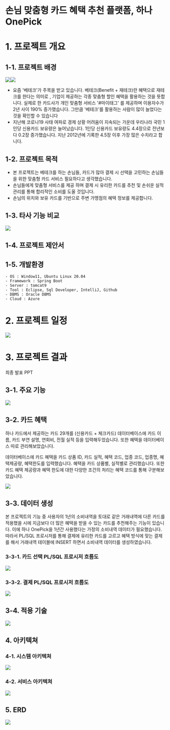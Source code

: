 # 손님 맞춤형 카드 혜택 추천 플랫폼, 하나OnePick
# 1. 프로젝트 개요

## 1-1. 프로젝트 배경

<img src="img/개요1.png"/><img src="img/개요2.png"/>

- 요즘 '베테크'가 주목을 받고 있습니다. 베테크(Benefit + 재테크)란 혜택으로 재테크를 한다는 의미로 , 기업이 제공하는 각종 맞춤형 할인 혜택을 활용하는 것을 뜻합니다. 실제로 한 카드사가 개인 맞춤형 서비스 '#마이태그' 를 제공하며 이용자수가 2년 사이 190% 증가했습니다. 그만큼 '베테크'를 활용하는 사람이 많이 늘었다는 것을 확인할 수 있습니다
- 지난해 코로나19 사태 여파로 경제 상황 어려움이 지속되는 가운데 우리나라 국민 1인당 신용카드 보유량은 늘어났습니다. 1인당 신용카드 보유량도 4.4장으로 전년보다 0.2장 증가했습니다. 지난 2012년에 기록한 4.5장 이후 가장 많은 수치라고 합니다.

## 1-2. 프로젝트 목적

- 본 프로젝트는 베테크를 하는 손님들, 카드가 많아 결제 시 선택을 고민하는 손님들을 위한 맞춤형 카드 서비스 필요하다고 생각했습니다.
- 손님들에게 맞춤형 서비스를 제공 하며 결제 시 유리한 카드를 추천 및 손쉬운 실적 관리를 통해 합리적인 소비를 도울 것입니다.
- 손님의 위치와 보유 카드를 기반으로 주변 가맹점의 혜택 정보를 제공합니다.

## 1-3. 타사 기능 비교

<img src="img/타사기능비교.png"/>

## 1-4. 프로젝트 제안서

## 1-5. 개발환경

```
- OS : Window11, Ubuntu Linux 20.04
- Framework : Spring Boot
- Server : tomcat9
- Tool : Eclipse, Sql Developer, IntelliJ, Github
- DBMS : Oracle DBMS
- Cloud : Azure
```

# 2. 프로젝트 일정
<img src="img/프로젝트일정.png"/>

# 3. 프로젝트 결과

최종 발표 PPT

## 3-1. 주요 기능
<img src="img/주요기능.png"/>

## 3-2. 카드 혜택

하나 카드에서 제공하는 카드 29개를 (신용카드 + 체크카드) 데이터베이스에 카드 이름, 카드 부연 설명, 연회비, 전월 실적 등을 입력해두었습니다. 또한 혜택을 데이터베이스 따로 관리해보았습니다.

데이터베이스에 카드 혜택을 카드 상품 ID, 카드 실적, 혜택 코드, 업종 코드, 업종명, 혜택제공량, 혜택한도를 입력했습니다. 혜택을 카드 상품별, 실적별로 관리했습니다. 또한 카드 혜택 제공량과 혜택 한도에 대한 다양한 조건의 처리는 혜택 코드를 통해 구분해보았습니다.

<img src="img/혜택정리.png"/>
 

## 3-3. 데이터 생성

본 프로젝트의 기능 중 사용자의 1년의 소비내역을 토대로 같은 거래내역에 다른 카드를 적용했을 시에 지금보다 더 많은 혜택을 받을 수 있는 카드를 추천해주는 기능이 있습니다. 이에 하나 OnePick을 1년간 사용했다는 가정의 소비내역 데이터가 필요했습니다. 따라서 PL/SQL 프로시저를 통해 결제에 유리한 카드를 고르고 혜택 방식에 맞는 결제를 해서 거래내역 테이블에 INSERT 하면서 소비내역 데이터를 생성하였습니다.

### 3-3-1. 카드 선택 PL/SQL 프로시저 흐름도
<img src="img/카드선택프로시저.png"/>

### 3-3-2. 결제 PL/SQL 프로시저 흐름도
<img src="img/카드결제프로시저.png"/>

## 3-4. 적용 기술
<img src="img/적용기술.png"/>

## 4. 아키텍쳐

### 4-1. 시스템 아키텍쳐
<img src="img/시스템아키텍쳐.png"/>

### 4-2. 서비스 아키텍쳐

<img src="img/서비스아키텍쳐.png"/>
 

## 5. ERD

<img src="img/ERD.png"/>
